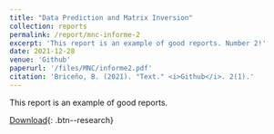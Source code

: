 ```yaml
---
title: "Data Prediction and Matrix Inversion"
collection: reports
permalink: /report/mnc-informe-2
excerpt: 'This report is an example of good reports. Number 2!'
date: 2021-12-28
venue: 'Github'
paperurl: '/files/MNC/informe2.pdf'
citation: 'Briceño, B. (2021). "Text." <i>Github</i>. 2(1).'
---
```

This report is an example of good reports.

[Download](/files/MNC/informe2.pdf){: .btn--research}
